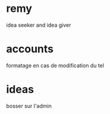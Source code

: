 # remy
 idea seeker and idea giver

# accounts
formatage en cas de modification du tel

# ideas
bosser sur l'admin
